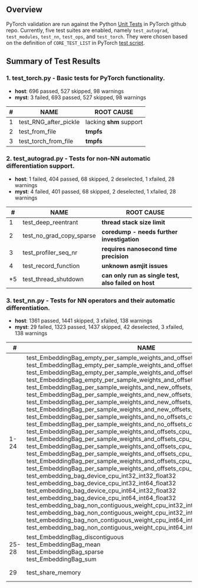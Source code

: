 ## Overview
PyTorch validation are run against the Python [Unit Tests](https://github.com/pytorch/pytorch/blob/master/CONTRIBUTING.md#unit-testing) in PyTorch github repo. Currently, five test suites are enabled, namely `test_autograd`, `test_modules`, `test_nn`, `test_ops`, and `test_torch`. They were chosen based on the definition of `CORE_TEST_LIST` in PyTorch [test script](https://github.com/pytorch/pytorch/blob/8b20dde93240642b3fce14b304e2d5e6d09d9891/test/run_test.py).

## Summary of Test Results
### 1. test_torch.py - Basic tests for PyTorch functionality.
- **host**: 696 passed, 527 skipped, 98 warnings
- **myst**: 3 failed, 693 passed, 527 skipped, 98 warnings

| #  | NAME  | ROOT CAUSE  |
|---|---|---|
| 1  | test_RNG_after_pickle  | lacking **shm** support  |
| 2  | test_from_file  | **tmpfs**  |
| 3  | test_torch_from_file  | **tmpfs**  |

### 2. test_autograd.py - Tests for non-NN automatic differentiation support.
- **host**: 1 failed, 404 passed, 68 skipped, 2 deselected, 1 xfailed, 28 warnings
- **myst**: 4 failed, 401 passed, 68 skipped, 2 deselected, 1 xfailed, 28 warnings

| #  | NAME  | ROOT CAUSE  |
|---|---|---|
| 1  | test_deep_reentrant  | **thread stack size limit**  |
| 2  | test_no_grad_copy_sparse  | **coredump - needs further investigation**  |
| 3  | test_profiler_seq_nr  | **requires nanosecond time precision**  |
| 4  | test_record_function  | **unknown asmjit issues**  |
| *5  | test_thread_shutdown  |  **can only run as single test, also failed on host**  |

### 3. test_nn.py - Tests for NN operators and their automatic differentiation.
- **host**: 1361 passed, 1441 skipped, 3 xfailed, 138 warnings
- **myst**: 29 failed, 1323 passed, 1437 skipped, 42 deselected, 3 xfailed, 138 warnings

| #  | NAME  | ROOT CAUSE  |
|---|---|---|
| 1-24  | test_EmbeddingBag_empty_per_sample_weights_and_offsets_cpu_int32_int32_float32</br>test_EmbeddingBag_empty_per_sample_weights_and_offsets_cpu_int32_int64_float32</br>test_EmbeddingBag_empty_per_sample_weights_and_offsets_cpu_int64_int32_float32</br>test_EmbeddingBag_empty_per_sample_weights_and_offsets_cpu_int64_int64_float32</br>test_EmbeddingBag_per_sample_weights_and_new_offsets_cpu_int32_int32_float32</br>test_EmbeddingBag_per_sample_weights_and_new_offsets_cpu_int32_int64_float32</br>test_EmbeddingBag_per_sample_weights_and_new_offsets_cpu_int64_int32_float32</br>test_EmbeddingBag_per_sample_weights_and_new_offsets_cpu_int64_int64_float32</br>test_EmbeddingBag_per_sample_weights_and_no_offsets_cpu_int64_float32</br>test_EmbeddingBag_per_sample_weights_and_no_offsets_cpu_int32_float32</br>test_EmbeddingBag_per_sample_weights_and_offsets_cpu_int32_int32_float32</br>test_EmbeddingBag_per_sample_weights_and_offsets_cpu_int32_int32_float32</br>test_EmbeddingBag_per_sample_weights_and_offsets_cpu_int32_int64_float32</br>test_EmbeddingBag_per_sample_weights_and_offsets_cpu_int64_int32_float32</br>test_EmbeddingBag_per_sample_weights_and_offsets_cpu_int64_int32_float32</br>test_EmbeddingBag_per_sample_weights_and_offsets_cpu_int64_int64_float32</br>test_embedding_bag_device_cpu_int32_int32_float32</br>test_embedding_bag_device_cpu_int32_int64_float32</br>test_embedding_bag_device_cpu_int64_int32_float32</br>test_embedding_bag_device_cpu_int64_int64_float32</br>test_embedding_bag_non_contiguous_weight_cpu_int32_int32_float32</br>test_embedding_bag_non_contiguous_weight_cpu_int32_int64_float32</br>test_embedding_bag_non_contiguous_weight_cpu_int64_int32_float32</br>test_embedding_bag_non_contiguous_weight_cpu_int64_int64_float32</br>  | **float precision error - needs further investigation**  |
| 25-28  | test_EmbeddingBag_discontiguous</br>test_EmbeddingBag_mean</br>test_EmbeddingBag_sparse</br>test_EmbeddingBag_sum</br>  | **Segmentation fault - needs further investigation**  |
| 29  | test_share_memory  | lacking **shm** support  |